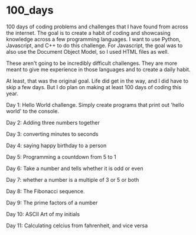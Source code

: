 # 100_days
100 days of coding problems and challenges that I have found from across the internet. The goal is to create a habit of coding and showcasing knowledge across a few programming languages. I want to use Python, Javascript, and C++ to do this challenge. For Javascript, the goal was to also use the Document Object Model, so I used HTML files as well. 

These aren't going to be incredibly difficult challenges. They are more meant to give me experience in those languages and to create a daily habit.

At least, that was the original goal. Life did get in the way, and I did have to skip a few days. But I do plan on making at least 100 days of coding this year.

Day 1: Hello World challenge. Simply create programs that print out 'hello world' to the console.

Day 2: Adding three numbers together

Day 3: converting minutes to seconds

Day 4: saying happy birthday to a person

Day 5: Programming a countdown from 5 to 1

Day 6: Take a number and tells whether it is odd or even

Day 7: whether a number is a multiple of 3 or 5 or both

Day 8: The Fibonacci sequence.

Day 9: The prime factors of a number

Day 10: ASCII Art of my initials

Day 11: Calculating celcius from fahrenheit, and vice versa